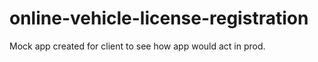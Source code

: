 # online-vehicle-license-registration
Mock app created for client to see how app would act in prod.
